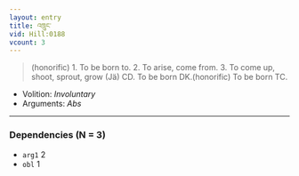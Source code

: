 ```yaml
---
layout: entry
title: འཁྲུང་
vid: Hill:0188
vcount: 3
---
```

> (honorific) 1\. To be born to\. 2\. To arise, come from\. 3\. To come up, shoot, sprout, grow (Jä) CD\. To be born DK\.(honorific) To be born TC\.

* Volition: _Involuntary_
* Arguments: _Abs_

---

### Dependencies (N = 3)
* `arg1` 2
* `obl` 1
